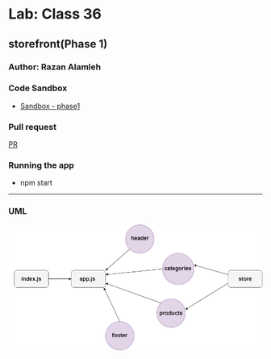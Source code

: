 
# Lab: Class 36

## storefront(Phase 1)

### Author: Razan Alamleh

### Code Sandbox
- [Sandbox - phase1](https://codesandbox.io/s/epic-kirch-8k36j)

### Pull request
[PR](https://github.com/Razan-am/storefront/pull/1)

### Running the app
- npm start

---------------------------------------------------------------------------------

### UML
![uml](./images/uml.png)
